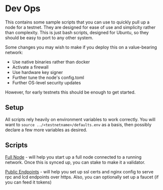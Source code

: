 # Dev Ops

This contains some sample scripts that you can use to quickly pull up a node for a testnet.
They are designed for ease of use and simplicity rather than complexity. This is just bash scripts,
designed for Ubuntu, so they should be easy to port to any other system.

Some changes you may wish to make if you deploy this on a value-bearing network:

* Use native binaries rather than docker
* Activate a firewall
* Use hardware key signer
* Further tune the node's config.toml
* Further OS-level security updates

However, for early testnets this should be enough to get started.

## Setup

All scripts rely heavily on environment variables to work correctly.
You will want to `source ../<testnetname>/defaults.env` as a basis, then
possibly declare a few more variables as desired.

## Scripts

[Full Node](./node) - will help you start up a full node connected to a running network. Once this
is synced up, you can stake to make it a validator.

[Public Endpoints](./endpoints) - will help you set up ssl certs and nginx config to serve rpc and lcd
endpoints over https. Also, you can optionally set up a faucet (if you can feed it tokens)